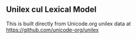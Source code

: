 Unilex cul Lexical Model
----------------------

This is built directly from Unicode.org unilex data at
https://github.com/unicode-org/unilex
